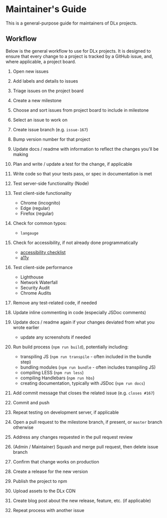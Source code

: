 # Maintainer's Guide
This is a general-purpose guide for maintainers of DLx projects.

## Workflow
Below is the general workflow to use for DLx projects. It is designed to ensure that every change to a project is tracked by a GitHub issue, and, where applicable, a project board.

1. Open new issues

1. Add labels and details to issues

1. Triage issues on the project board

1. Create a new milestone

1. Choose and sort issues from project board to include in milestone

1. Select an issue to work on

1. Create issue branch (e.g. `issue-167`)

1. Bump version number for that project

1. Update docs / readme with information to reflect the changes you'll be making

1. Plan and write / update a test for the change, if applicable

1. Write code so that your tests pass, or spec in documentation is met

1. Test server-side functionality (Node)

1. Test client-side functionality
    - Chrome (incognito)
    - Edge (regular)
    - Firefox (regular)

1. Check for common typos:
    - `langauge`

1. Check for accessibility, if not already done programmatically
    - [accessibility checklist][2]
    - [a11y][1]

1. Test client-side performance
    - Lighthouse
    - Network Waterfall
    - Security Audit
    - Chrome Audits
    
1. Remove any test-related code, if needed

1. Update inline commenting in code (especially JSDoc comments)

1. Update docs / readme again if your changes deviated from what you wrote earlier
    - update any screenshots if needed

1. Run build process (`npm run build`), potentially including:
    - transpiling JS (`npm run transpile` - often included in the bundle step)
    - bundling modules (`npm run bundle` - often includes transpiling JS)
    - compiling LESS (`npm run less`)
    - compiling Handlebars (`npm run hbs`)
    - creating documentation, typically with JSDoc (`npm run docs`)

1. Add commit message that closes the related issue (e.g. `closes #167`)

1. Commit and push

1. Repeat testing on development server, if applicable

1. Open a pull request to the milestone branch, if present, or `master` branch otherwise

1. Address any changes requested in the pull request review

1. (Admin / Maintainer) Squash and merge pull request, then delete issue branch

1. Confirm that change works on production

1. Create a release for the new version

1. Publish the project to npm

1. Upload assets to the DLx CDN

1. Create blog post about the new release, feature, etc. (if applicable)

1. Repeat process with another issue

[1]: http://ffoodd.github.io/a11y.css/index.html
[2]: https://bitsofco.de/the-accessibility-cheatsheet/?utm_source=CSS-Weekly&utm_campaign=Issue-274&utm_medium=web
